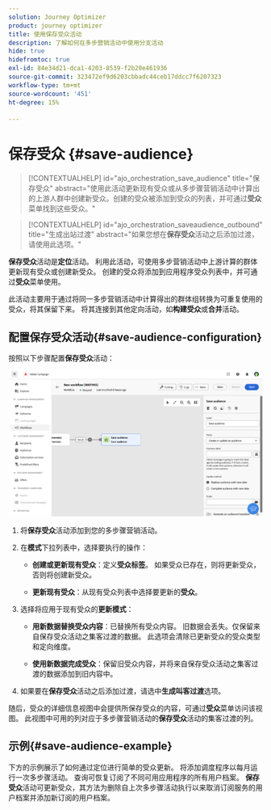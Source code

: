 ```yaml
---
solution: Journey Optimizer
product: journey optimizer
title: 使用保存受众活动
description: 了解如何在多步营销活动中使用分支活动
hide: true
hidefromtoc: true
exl-id: 84e34d21-dca1-4203-8539-f2b20e461936
source-git-commit: 323472ef9d6203cbbadc44ceb17ddcc7f6207323
workflow-type: tm+mt
source-wordcount: '451'
ht-degree: 15%

---
```


# 保存受众 {#save-audience}

>[!CONTEXTUALHELP]
>id="ajo_orchestration_save_audience"
>title="保存受众"
>abstract="使用此活动更新现有受众或从多步骤营销活动中计算出的上游人群中创建新受众。创建的受众被添加到受众的列表，并可通过&#x200B;**受众**&#x200B;菜单找到这些受众。"

>[!CONTEXTUALHELP]
>id="ajo_orchestration_saveaudience_outbound"
>title="生成出站过渡"
>abstract="如果您想在&#x200B;**保存受众**&#x200B;活动之后添加过渡，请使用此选项。"

**保存受众**&#x200B;活动是&#x200B;**定位**&#x200B;活动。 利用此活动，可使用多步营销活动中上游计算的群体更新现有受众或创建新受众。 创建的受众将添加到应用程序受众列表中，并可通过&#x200B;**受众**&#x200B;菜单使用。

此活动主要用于通过将同一多步营销活动中计算得出的群体组转换为可重复使用的受众，将其保留下来。 将其连接到其他定向活动，如&#x200B;**构建受众**&#x200B;或&#x200B;**合并**&#x200B;活动。

## 配置保存受众活动{#save-audience-configuration}

按照以下步骤配置&#x200B;**保存受众**&#x200B;活动：

![](../assets/workflow-save-audience.png)

1. 将&#x200B;**保存受众**&#x200B;活动添加到您的多步骤营销活动。

1. 在&#x200B;**模式**&#x200B;下拉列表中，选择要执行的操作：

   * **创建或更新现有受众**：定义&#x200B;**受众标签**。 如果受众已存在，则将更新受众，否则将创建新受众。

   * **更新现有受众**：从现有受众列表中选择要更新的&#x200B;**受众**。

1. 选择将应用于现有受众的&#x200B;**更新模式**：

   * **用新数据替换受众内容**：已替换所有受众内容。 旧数据会丢失。仅保留来自保存受众活动之集客过渡的数据。 此选项会清除已更新受众的受众类型和定向维度。

   * **使用新数据完成受众**：保留旧受众内容，并将来自保存受众活动之集客过渡的数据添加到旧内容中。

1. 如果要在&#x200B;**保存受众**&#x200B;活动之后添加过渡，请选中&#x200B;**生成叫客过渡**&#x200B;选项。

随后，受众的详细信息视图中会提供所保存受众的内容，可通过&#x200B;**受众**&#x200B;菜单访问该视图。 此视图中可用的列对应于多步骤营销活动的&#x200B;**保存受众**&#x200B;活动的集客过渡的列。


## 示例{#save-audience-example}

下方的示例展示了如何通过定位进行简单的受众更新。 将添加调度程序以每月运行一次多步骤活动。 查询可恢复订阅了不同可用应用程序的所有用户档案。 **保存受众**&#x200B;活动可更新受众，其方法为删除自上次多步骤活动执行以来取消订阅服务的用户档案并添加新订阅的用户档案。
